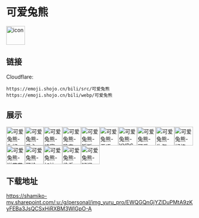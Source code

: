 # 可爱兔熊
<img src="https://emoji.shojo.cn/bili/src/可爱兔熊/icon.png" width="50" height="50" alt="icon">

## 链接
Cloudflare:
```
https://emoji.shojo.cn/bili/src/可爱兔熊
https://emoji.shojo.cn/bili/webp/可爱兔熊
```
## 展示
<img src="https://emoji.shojo.cn/bili/src/可爱兔熊/可爱兔熊-你好.png" width="50" height="50" alt="可爱兔熊-你好"><img src="https://emoji.shojo.cn/bili/src/可爱兔熊/可爱兔熊-爱心.png" width="50" height="50" alt="可爱兔熊-爱心"><img src="https://emoji.shojo.cn/bili/src/可爱兔熊/可爱兔熊-哇塞.png" width="50" height="50" alt="可爱兔熊-哇塞"><img src="https://emoji.shojo.cn/bili/src/可爱兔熊/可爱兔熊-晚安.png" width="50" height="50" alt="可爱兔熊-晚安"><img src="https://emoji.shojo.cn/bili/src/可爱兔熊/可爱兔熊-饭饭.png" width="50" height="50" alt="可爱兔熊-饭饭"><img src="https://emoji.shojo.cn/bili/src/可爱兔熊/可爱兔熊-无语.png" width="50" height="50" alt="可爱兔熊-无语"><img src="https://emoji.shojo.cn/bili/src/可爱兔熊/可爱兔熊-YYDS.png" width="50" height="50" alt="可爱兔熊-YYDS"><img src="https://emoji.shojo.cn/bili/src/可爱兔熊/可爱兔熊-可爱.png" width="50" height="50" alt="可爱兔熊-可爱"><img src="https://emoji.shojo.cn/bili/src/可爱兔熊/可爱兔熊-生气.png" width="50" height="50" alt="可爱兔熊-生气"><img src="https://emoji.shojo.cn/bili/src/可爱兔熊/可爱兔熊-好棒.png" width="50" height="50" alt="可爱兔熊-好棒"><img src="https://emoji.shojo.cn/bili/src/可爱兔熊/可爱兔熊-送花花.png" width="50" height="50" alt="可爱兔熊-送花花"><img src="https://emoji.shojo.cn/bili/src/可爱兔熊/可爱兔熊-可怜.png" width="50" height="50" alt="可爱兔熊-可怜"><img src="https://emoji.shojo.cn/bili/src/可爱兔熊/可爱兔熊-加油.png" width="50" height="50" alt="可爱兔熊-加油"><img src="https://emoji.shojo.cn/bili/src/可爱兔熊/可爱兔熊-偷看.png" width="50" height="50" alt="可爱兔熊-偷看"><img src="https://emoji.shojo.cn/bili/src/可爱兔熊/可爱兔熊-疑问.png" width="50" height="50" alt="可爱兔熊-疑问">

## 下载地址

https://shamiko-my.sharepoint.com/:u:/g/personal/img_yuru_pro/EWQGQnGjYZlDuPMtA9zKyFEBa3JsQCSxHiRXBM3WlGpO-A